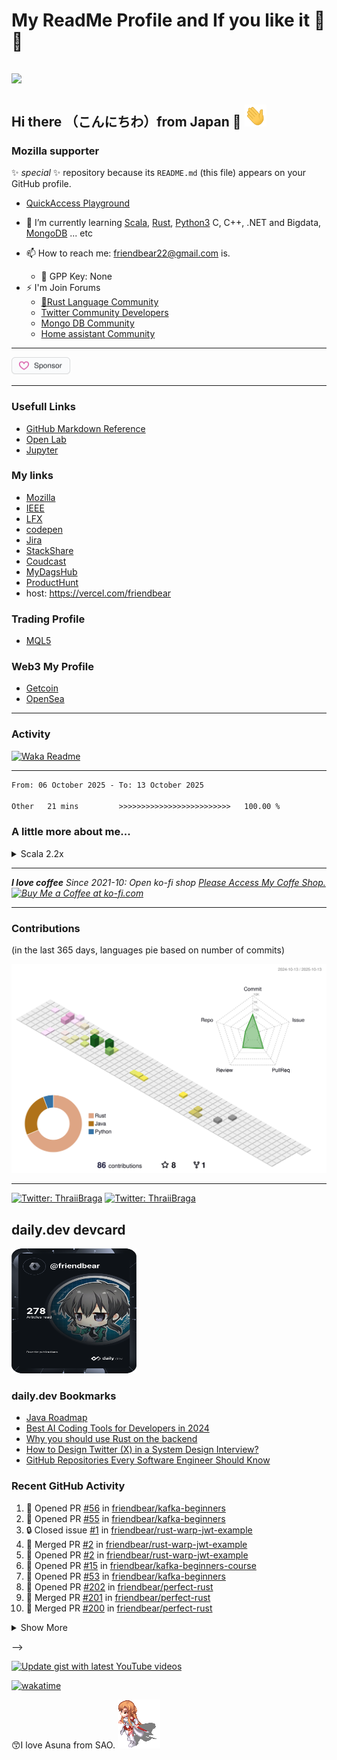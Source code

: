 # My ReadMe Profile and If you like it 🌟💕
## <img src="https://img.icons8.com/color/48/000000/github--v3.png"/> 

## Hi there （こんにちわ）from Japan :japan: <img src="https://raw.githubusercontent.com/friendbear/friendbear/main/wave.gif" width="35px" height="35px" aria-hidden="true">

<!--
![moz://a](asset/images/mozfest-logo.svg)
## <img src="asset/images/Mozilla-supporter.svg"/>
-->

### Mozilla supporter 

<!--
![moz://a](asset/images/mozfest-logo.svg)
-->

<!--
![mozilla](asset/images/icons8-firefox-a-free-and-open-source-web-browser-developed-by-the-mozilla-foundation-50.png)
-->

 ✨ _special_ ✨ repository because its `README.md` (this file) appears on your GitHub profile.

* [QuickAccess Playground](https://wandbox.org/)

<!--
- 🔭 I’m currently working on ...
- 👯 I’m looking to collaborate on ...
- 🤔 I’m looking for help with ...
- 💬 Ask me about ...
- 😄 Pronouns: ...
- ⚡ Fun fact: ...
-->

- 🌱 I’m currently learning [Scala](https://users.scala-lang.org/u/friendbear), [Rust](https://users.rust-lang.org/u/friendbear), [Python3](https://pypi.org/user/friendbear) C, C++, .NET and Bigdata, [MongoDB](https://www.mongodb.com/community/forums/u/friendbear) ... etc
* 📫 How to reach me: <a href="mailto:friendbear22@gmail.com">friendbear22@gmail.com</a> is.</p>
  * 🔑 GPP Key: None
* ⚡ I'm Join Forums
  * [🦀Rust Language Community](https://users.rust-lang.org/u/friendbear)
  * [Twitter Community Developers](https://twittercommunity.com/u/bearsworld22)
  * [Mongo DB Community](https://www.mongodb.com/community/forums/u/friendbear)
  * [Home assistant Community](https://community.home-assistant.io/u/friendbear)

---

<a href="https://github.com/sponsors/friendbear" title="Sponsor T Kumagai"><img src="asset/images/sponsor.svg?sanitize=true" width="94" height="28" aria-hidden="true"></a>

---

### Usefull Links

* [GitHub Markdown Reference](https://github.github.com/gfm/)
* [Open Lab](https://openlab.ncl.ac.uk/)
* [Jupyter](https://jupyter.org/)

### My links

* [Mozilla](https://support.mozilla.org/en-US/user/friendbear)
* [IEEE](https://spectrum.ieee.org/u/tomohiro_kumagai)
* [LFX](https://openprofile.dev/profile/friendbear)
* [codepen](https://codepen.io/friendbear)
* [Jira](https://friendbear.atlassian.net)
* [StackShare](https://stackshare.io/friendbear)
* [Coudcast](https://www.crowdcast.io/friendbear)
* [MyDagsHub](https://dagshub.com/friendbear) 
* [ProductHunt](https://www.producthunt.com/@friendbear)
* host: <https://vercel.com/friendbear>

### Trading Profile

* [MQL5](https://www.mql5.com/ja/users/friendbear)

### Web3 My Profile

* [Getcoin](https://gitcoin.co/friendbear)
* [OpenSea](https://opensea.com/friendbear)

---

### Activity

[![Waka Readme](https://github.com/friendbear/friendbear/actions/workflows/cronjob-wakatime-generater.yml/badge.svg)](https://github.com/friendbear/friendbear/actions/workflows/cronjob-wakatime-generater.yml)

---

<!--START_SECTION:waka-->

```txt
From: 06 October 2025 - To: 13 October 2025

Other   21 mins         >>>>>>>>>>>>>>>>>>>>>>>>>   100.00 %
```

<!--END_SECTION:waka-->

### A little more about me...

<details><summary>Scala 2.2x</summary>
<p>

#### We can hide anything, even code!

```scala
    #!/usr/bin/env amm
    import scala.io.Source

    trait Programmer{def programinng()}
    trait Engineer{def writting()}
    trait Manager{def communication()}
    trait FullstackEnginner { this: Programmer with Engineer with Manager =>
        def superman()
    }
    class AboutMe(name: String, weightScale: Range, likeLocations: List[String], likeLanguages: List[String])
    object AboutMe {
      def printAbout() {
        println("MyName is ${name}")
      }
      def apply(weightScale: Range, likeLocations: List[String], likeLanguages: List[String]): AboutMe =
        AboutMe(weightScale, likeLocations, likeLanguage)
    }

    type ProgramData = (Int, String, String)
    def loadProgramData(): List[ProgramData] = {
      Source.fromFile("program.csv").getLines.drop(1).map(s => {val split = s.split(',');(split(0).toInt, split(1), split(2))}).toList
    }

    @main
    def printMe() {
      val programData = loadProgramData
      val likeLogic = (like: String) => like match {
        case "hybrid" | "oop" | "functional" | "el" => true
        case _ => false
      }
      val likeLocations = List("Kyoto, Japan", "Shimane, 出雲大社", "Etc.")
      val langs = for (programs <- programData.filter(p => likeLogic(p._3)) yield programs._2
      AboutMe.apply(55 to 79, likeLocations, langs).name = "T Kumagai" printAbout
    }
```
</p>
</details>

---

<em><b>I love coffee</b> Since 2021-10: Open ko-fi shop <a href="https://ko-fi.com/friendbear">Please Access My Coffe Shop.</a>
<a href='https://ko-fi.com/friendbear' target='_blank'><img height='36' style='border:0px;height:36px;' src='https://cdn.ko-fi.com/cdn/kofi2.png?v=3' border='0' alt='Buy Me a Coffee at ko-fi.com' /></a>
</em>

---

### Contributions

(in the last 365 days, languages pie based on number of commits)

![](./profile-3d-contrib/profile-south-season-animate.svg)

---
<!--

## Status

<div align="left">
  <img src="https://github-readme-stats.vercel.app/api?username=friendbear&hide_title=false&hide_rank=false&show_icons=true&include_all_commits=true&count_private=true&disable_animations=false&theme=github_dark&locale=en&hide_border=true&order=1" height="150" alt="stats graph"  />
  <img src="https://github-readme-stats.vercel.app/api/top-langs?username=friendbear&locale=en&hide_title=false&layout=compact&card_width=1024&langs_count=50&theme=github_dark&hide_border=false&order=2" height="300" alt="languages graph"  />
  <img src="https://streak-stats.demolab.com?user=friendbear&locale=en&mode=weekly&theme=github_dark&hide_border=true&border_radius=5&order=3" height="150" alt="streak graph"  />
</div>

pending

![GitHub stats](https://github-readme-stats.vercel.app/api?username=friendbear&show_icons=true)  

![GitHub streak stats](https://github-readme-streak-stats.herokuapp.com/?user=friendbear)  
![GitHub Activity Graph](https://activity-graph.herokuapp.com/graph?username=friendbear)  

[![instagram badge](https://img.shields.io/badge/instagram-inductor.kela-C42D81?style=flat-square&logo=instagram)](https://www.instagram.com/inductor.kela) [![blog badge](https://img.shields.io/badge/blog-blog.inductor.me-1f425f?style=flat-square)](https://blog.inductor.me) 
[![blog badge](https://img.shields.io/badge/speakerdeck-inductor-1f425f?style=flat-square)](https://speakerdeck.com/inductor)
-->

<!--
### Skills

![](https://img.shields.io/badge/-Docker-EEE.svg?logo=docker&style=flat) ![](https://img.shields.io/badge/-Amazon%20AWS-232F3E.svg?logo=amazon-aws&style=flat) ![](https://img.shields.io/badge/-Linux-6C6694.svg?logo=linux&style=flat) 
-->

<!--
<p align="left"> <img src=https://komarev.com/ghpvc/?username=friendbear alt=friendbear/> </p>

<p algin="center">
<a href="https://dev.to/friendbear"> 
<img src="https://d2fltix0v2e0sb.cloudfront.net/dev-badge.svg" alt="dev to profile" width="24px"/></a>
<a href="https://community.codenewbie.org/friendbear">
<img src="https://raw.githubusercontent.com/friendbear/friendbear/main/asset/images/icon8-accuracy-50.png" alt="community" width="26px"/></a>
&emsp;
<a href="https://friendbear.atlassian.net">
<img src="https://raw.githubusercontent.com/friendbear/friendbear/main/asset/images/icon8-atlassian-50.png" alt="atlassian" width="26px"/></a>
&emsp;
-->

[twitter]: https://twitter.com/friendbear22
[devdojo]: https://devdojo.com/friendbear
[dev.to]: https://dev.to/friendbear
[linkedin]: https://www.linkedin.com/in/friendbear
[stakoverflow]: https://stackoverflow.com/users/10924993/t-kumagai

[![Twitter: ThraiiBraga](https://img.shields.io/twitter/follow/friendbear22?stype=social)](https://twitter.com/friendbear22)
[![Twitter: ThraiiBraga](https://img.shields.io/twitter/follow/bearsworld22?stype=social)](https://twitter.com/bearsworld22)

## daily.dev devcard
<a href="https://app.daily.dev/friendbear"><img src="devcard.svg" aligin="left" width="200px" height="200px" alt="T Kumagai's Dev Card"/></a>


### daily.dev Bookmarks

<!-- daily.dev BOOKMARKS:START -->
- [Java Roadmap](https://app.daily.dev/posts/l0W41bTi4?utm_source=rss&utm_medium=bookmarks&utm_campaign=l1Q7lMvCD9ALXzxqEPWaM)
- [Best AI Coding Tools for Developers in 2024](https://app.daily.dev/posts/25uiXTRUU?utm_source=rss&utm_medium=bookmarks&utm_campaign=l1Q7lMvCD9ALXzxqEPWaM)
- [Why you should use Rust on the backend](https://app.daily.dev/posts/OrMNgUVQp?utm_source=rss&utm_medium=bookmarks&utm_campaign=l1Q7lMvCD9ALXzxqEPWaM)
- [How to Design Twitter &lpar;X&rpar; in a System Design Interview?](https://app.daily.dev/posts/RgtBHkVyO?utm_source=rss&utm_medium=bookmarks&utm_campaign=l1Q7lMvCD9ALXzxqEPWaM)
- [GitHub Repositories Every Software Engineer Should Know](https://app.daily.dev/posts/cdbXKUYqf?utm_source=rss&utm_medium=bookmarks&utm_campaign=l1Q7lMvCD9ALXzxqEPWaM)
<!-- daily.dev BOOKMARKS:END -->


### Recent GitHub Activity

<!--START_SECTION:activity-->
1. 💪 Opened PR [#56](https://github.com/friendbear/kafka-beginners/pull/56) in [friendbear/kafka-beginners](https://github.com/friendbear/kafka-beginners)
2. 💪 Opened PR [#55](https://github.com/friendbear/kafka-beginners/pull/55) in [friendbear/kafka-beginners](https://github.com/friendbear/kafka-beginners)
3. 🔒 Closed issue [#1](https://github.com/friendbear/rust-warp-jwt-example/issues/1) in [friendbear/rust-warp-jwt-example](https://github.com/friendbear/rust-warp-jwt-example)
4. 🎉 Merged PR [#2](https://github.com/friendbear/rust-warp-jwt-example/pull/2) in [friendbear/rust-warp-jwt-example](https://github.com/friendbear/rust-warp-jwt-example)
5. 💪 Opened PR [#2](https://github.com/friendbear/rust-warp-jwt-example/pull/2) in [friendbear/rust-warp-jwt-example](https://github.com/friendbear/rust-warp-jwt-example)
6. 💪 Opened PR [#15](https://github.com/friendbear/kafka-beginners-course/pull/15) in [friendbear/kafka-beginners-course](https://github.com/friendbear/kafka-beginners-course)
7. 💪 Opened PR [#53](https://github.com/friendbear/kafka-beginners/pull/53) in [friendbear/kafka-beginners](https://github.com/friendbear/kafka-beginners)
8. 💪 Opened PR [#202](https://github.com/friendbear/perfect-rust/pull/202) in [friendbear/perfect-rust](https://github.com/friendbear/perfect-rust)
9. 🎉 Merged PR [#201](https://github.com/friendbear/perfect-rust/pull/201) in [friendbear/perfect-rust](https://github.com/friendbear/perfect-rust)
10. 🎉 Merged PR [#200](https://github.com/friendbear/perfect-rust/pull/200) in [friendbear/perfect-rust](https://github.com/friendbear/perfect-rust)

<details><summary>Show More</summary>

`[01/30 09:38]` <img alt="📝" src="https://github.com/cheesits456/github-activity-readme/raw/master/icons/commit.png" align="top" height="18"> Made `2` commits in [friendbear/iriam-event](https://github.com/friendbear/iriam-event)  
`[01/30 09:38]` <img alt="🎉" src="https://github.com/cheesits456/github-activity-readme/raw/master/icons/merge.png" align="top" height="18"> Merged PR [`#1`](https://github.com//friendbear/iriam-event/pull/1 'Bump bumpalo from 3.8.0 to 3.12.0') in [friendbear/iriam-event](https://github.com/friendbear/iriam-event)  
`[01/30 09:33]` <img alt="❌" src="https://github.com/cheesits456/github-activity-readme/raw/master/icons/delete.png" align="top" height="18"> Deleted `dependabot/pip/certifi-2023.7.22` from [friendbear/youtube-box](https://github.com/friendbear/youtube-box)  
`[01/30 09:33]` <img alt="📝" src="https://github.com/cheesits456/github-activity-readme/raw/master/icons/commit.png" align="top" height="18"> Made `2` commits in [friendbear/youtube-box](https://github.com/friendbear/youtube-box)  
`[01/30 09:33]` <img alt="🎉" src="https://github.com/cheesits456/github-activity-readme/raw/master/icons/merge.png" align="top" height="18"> Merged PR [`#4`](https://github.com//friendbear/youtube-box/pull/4 'Bump certifi from 2020.4.5.1 to 2023.7.22') in [friendbear/youtube-box](https://github.com/friendbear/youtube-box)  
`[01/30 07:06]` <img alt="📝" src="https://github.com/cheesits456/github-activity-readme/raw/master/icons/commit.png" align="top" height="18"> Made `4` commits in [cruise-group/write-hello-world-from-any-language-in-the-rust](https://github.com/cruise-group/write-hello-world-from-any-language-in-the-rust)  
`[01/29 11:17]` <img alt="🎉" src="https://github.com/cheesits456/github-activity-readme/raw/master/icons/merge.png" align="top" height="18"> Merged PR [`#2`](https://github.com//cruise-group/write-hello-world-from-any-language-in-the-rust/pull/2 'MyStruct uses named fields') in [cruise-group/write-hello-world-from-any-language-in-the-rust](https://github.com/cruise-group/write-hello-world-from-any-language-in-the-rust)  
`[01/29 11:12]` <img alt="🗣" src="https://github.com/cheesits456/github-activity-readme/raw/master/icons/comment.png" align="top" height="18"> Commented on [`#2`](https://github.com//cruise-group/write-hello-world-from-any-language-in-the-rust/issues/2 'MyStruct uses named fields') in [cruise-group/write-hello-world-from-any-language-in-the-rust](https://github.com/cruise-group/write-hello-world-from-any-language-in-the-rust)  
`[01/29 06:35]` <img alt="📝" src="https://github.com/cheesits456/github-activity-readme/raw/master/icons/commit.png" align="top" height="18"> Made `2` commits in [cruise-group/write-hello-world-from-any-language-in-the-rust](https://github.com/cruise-group/write-hello-world-from-any-language-in-the-rust)  
`[01/27 09:41]` <img alt="📝" src="https://github.com/cheesits456/github-activity-readme/raw/master/icons/commit.png" align="top" height="18"> Made `1` commit in [friendbear/programming-rust](https://github.com/friendbear/programming-rust)  
`[01/25 16:40]` <img alt="⭐" src="https://github.com/cheesits456/github-activity-readme/raw/master/icons/star.png" align="top" height="18"> Starred [simple-login/app](https://github.com/simple-login/app)  
`[01/24 15:40]` <img alt="⭐" src="https://github.com/cheesits456/github-activity-readme/raw/master/icons/star.png" align="top" height="18"> Starred [webpro/dotfiles](https://github.com/webpro/dotfiles)  
`[01/24 15:34]` <img alt="🍴" src="https://github.com/cheesits456/github-activity-readme/raw/master/icons/fork.png" align="top" height="18"> Forked [webpro/awesome-dotfiles](https://github.com/webpro/awesome-dotfiles) to [friendbear/awesome-dotfiles](https://github.com/friendbear/awesome-dotfiles)  
`[01/24 15:33]` <img alt="⭐" src="https://github.com/cheesits456/github-activity-readme/raw/master/icons/star.png" align="top" height="18"> Starred [webpro/awesome-dotfiles](https://github.com/webpro/awesome-dotfiles)  
`[01/23 10:01]` <img alt="⭐" src="https://github.com/cheesits456/github-activity-readme/raw/master/icons/star.png" align="top" height="18"> Starred [EricGuo5513/momask-codes](https://github.com/EricGuo5513/momask-codes)  
`[01/23 08:59]` <img alt="⭐" src="https://github.com/cheesits456/github-activity-readme/raw/master/icons/star.png" align="top" height="18"> Starred [samuelmtimbo/unit](https://github.com/samuelmtimbo/unit)  
`[01/22 20:15]` <img alt="📝" src="https://github.com/cheesits456/github-activity-readme/raw/master/icons/commit.png" align="top" height="18"> Made `1` commit in [cruise-group/write-hello-world-from-any-language-in-the-rust](https://github.com/cruise-group/write-hello-world-from-any-language-in-the-rust)  
`[01/22 20:04]` <img alt="📝" src="https://github.com/cheesits456/github-activity-readme/raw/master/icons/commit.png" align="top" height="18"> Made `1` commit in [cruise-group/write_hello_world_from_any_language_in_the_rust](https://github.com/cruise-group/write_hello_world_from_any_language_in_the_rust)  
`[01/22 20:01]` <img alt="📂" src="https://github.com/cheesits456/github-activity-readme/raw/master/icons/create-branch.png" align="top" height="18"> Created branch [`main`](https://github.com/cruise-group/write_hello_world_from_any_language_in_the_rust/tree/main) in [cruise-group/write_hello_world_from_any_language_in_the_rust](https://github.com/cruise-group/write_hello_world_from_any_language_in_the_rust)  
`[01/22 20:01]` <img alt="➕" src="https://github.com/cheesits456/github-activity-readme/raw/master/icons/create-repo.png" align="top" height="18"> Created repository [cruise-group/write_hello_world_from_any_language_in_the_rust](https://github.com/cruise-group/write_hello_world_from_any_language_in_the_rust)  
`[01/22 19:31]` <img alt="❌" src="https://github.com/cheesits456/github-activity-readme/raw/master/icons/delete.png" align="top" height="18"> Deleted `friendbear-patch-2` from [friendbear/perfect-rust](https://github.com/friendbear/perfect-rust)  
`[01/22 19:31]` <img alt="📝" src="https://github.com/cheesits456/github-activity-readme/raw/master/icons/commit.png" align="top" height="18"> Made `2` commits in [friendbear/perfect-rust](https://github.com/friendbear/perfect-rust)  
`[01/22 19:31]` <img alt="🎉" src="https://github.com/cheesits456/github-activity-readme/raw/master/icons/merge.png" align="top" height="18"> Merged PR [`#112`](https://github.com//friendbear/perfect-rust/pull/112 'Update README.md') in [friendbear/perfect-rust](https://github.com/friendbear/perfect-rust)  
`[01/22 19:31]` <img alt="✅" src="https://github.com/cheesits456/github-activity-readme/raw/master/icons/pr-open.png" align="top" height="18"> Opened PR [`#112`](https://github.com//friendbear/perfect-rust/pull/112 'Update README.md') in [friendbear/perfect-rust](https://github.com/friendbear/perfect-rust)  
`[01/22 19:31]` <img alt="📂" src="https://github.com/cheesits456/github-activity-readme/raw/master/icons/create-branch.png" align="top" height="18"> Created branch [`friendbear-patch-2`](https://github.com/friendbear/perfect-rust/tree/friendbear-patch-2) in [friendbear/perfect-rust](https://github.com/friendbear/perfect-rust)  
`[01/22 15:17]` <img alt="⭐" src="https://github.com/cheesits456/github-activity-readme/raw/master/icons/star.png" align="top" height="18"> Starred [cruise-group/discussion](https://github.com/cruise-group/discussion)  
`[01/22 15:11]` <img alt="📝" src="https://github.com/cheesits456/github-activity-readme/raw/master/icons/commit.png" align="top" height="18"> Made `35` commits in [friendbear/perfect-rust](https://github.com/friendbear/perfect-rust)  
`[01/22 15:09]` <img alt="📂" src="https://github.com/cheesits456/github-activity-readme/raw/master/icons/create-branch.png" align="top" height="18"> Created branch [`friendbear-patch-3`](https://github.com/friendbear/perfect-rust/tree/friendbear-patch-3) in [friendbear/perfect-rust](https://github.com/friendbear/perfect-rust)  
`[01/22 15:09]` <img alt="❌" src="https://github.com/cheesits456/github-activity-readme/raw/master/icons/delete.png" align="top" height="18"> Deleted `friendbear-patch-3` from [friendbear/perfect-rust](https://github.com/friendbear/perfect-rust)  
`[01/22 15:09]` <img alt="📝" src="https://github.com/cheesits456/github-activity-readme/raw/master/icons/commit.png" align="top" height="18"> Made `2` commits in [friendbear/perfect-rust](https://github.com/friendbear/perfect-rust)  
`[01/22 15:09]` <img alt="🎉" src="https://github.com/cheesits456/github-activity-readme/raw/master/icons/merge.png" align="top" height="18"> Merged PR [`#110`](https://github.com//friendbear/perfect-rust/pull/110 'Create jekyll-docker.yml') in [friendbear/perfect-rust](https://github.com/friendbear/perfect-rust)  
`[01/22 15:09]` <img alt="✅" src="https://github.com/cheesits456/github-activity-readme/raw/master/icons/pr-open.png" align="top" height="18"> Opened PR [`#110`](https://github.com//friendbear/perfect-rust/pull/110 'Create jekyll-docker.yml') in [friendbear/perfect-rust](https://github.com/friendbear/perfect-rust)  
`[01/22 15:09]` <img alt="❌" src="https://github.com/cheesits456/github-activity-readme/raw/master/icons/delete.png" align="top" height="18"> Deleted `friendbear-patch-2` from [friendbear/perfect-rust](https://github.com/friendbear/perfect-rust)  
`[01/22 15:09]` <img alt="📝" src="https://github.com/cheesits456/github-activity-readme/raw/master/icons/commit.png" align="top" height="18"> Made `2` commits in [friendbear/perfect-rust](https://github.com/friendbear/perfect-rust)  
`[01/22 15:09]` <img alt="🎉" src="https://github.com/cheesits456/github-activity-readme/raw/master/icons/merge.png" align="top" height="18"> Merged PR [`#109`](https://github.com//friendbear/perfect-rust/pull/109 'Create FUNDING.yml') in [friendbear/perfect-rust](https://github.com/friendbear/perfect-rust)  
`[01/22 15:08]` <img alt="✅" src="https://github.com/cheesits456/github-activity-readme/raw/master/icons/pr-open.png" align="top" height="18"> Opened PR [`#109`](https://github.com//friendbear/perfect-rust/pull/109 'Create FUNDING.yml') in [friendbear/perfect-rust](https://github.com/friendbear/perfect-rust)  
`[01/22 15:01]` <img alt="📂" src="https://github.com/cheesits456/github-activity-readme/raw/master/icons/create-branch.png" align="top" height="18"> Created branch [`friendbear-patch-3`](https://github.com/friendbear/perfect-rust/tree/friendbear-patch-3) in [friendbear/perfect-rust](https://github.com/friendbear/perfect-rust)  
`[01/22 14:53]` <img alt="📂" src="https://github.com/cheesits456/github-activity-readme/raw/master/icons/create-branch.png" align="top" height="18"> Created branch [`friendbear-patch-2`](https://github.com/friendbear/perfect-rust/tree/friendbear-patch-2) in [friendbear/perfect-rust](https://github.com/friendbear/perfect-rust)  
`[01/22 14:49]` <img alt="📝" src="https://github.com/cheesits456/github-activity-readme/raw/master/icons/commit.png" align="top" height="18"> Made `30` commits in [friendbear/perfect-rust](https://github.com/friendbear/perfect-rust)  
`[01/22 14:49]` <img alt="🎉" src="https://github.com/cheesits456/github-activity-readme/raw/master/icons/merge.png" align="top" height="18"> Merged PR [`#89`](https://github.com//friendbear/perfect-rust/pull/89 'Develop') in [friendbear/perfect-rust](https://github.com/friendbear/perfect-rust)  
`[01/22 14:39]` <img alt="📝" src="https://github.com/cheesits456/github-activity-readme/raw/master/icons/commit.png" align="top" height="18"> Made `7` commits in [friendbear/perfect-rust](https://github.com/friendbear/perfect-rust)  
`[01/22 09:36]` <img alt="⭐" src="https://github.com/cheesits456/github-activity-readme/raw/master/icons/star.png" align="top" height="18"> Starred [githubnext/githubnext](https://github.com/githubnext/githubnext)  
`[01/21 20:59]` <img alt="📂" src="https://github.com/cheesits456/github-activity-readme/raw/master/icons/create-branch.png" align="top" height="18"> Created branch [`main`](https://github.com/friendbear/skills-introduction-to-github/tree/main) in [friendbear/skills-introduction-to-github](https://github.com/friendbear/skills-introduction-to-github)  
`[01/21 20:59]` <img alt="➕" src="https://github.com/cheesits456/github-activity-readme/raw/master/icons/create-repo.png" align="top" height="18"> Created repository [friendbear/skills-introduction-to-github](https://github.com/friendbear/skills-introduction-to-github)  
`[01/21 20:58]` <img alt="📂" src="https://github.com/cheesits456/github-activity-readme/raw/master/icons/create-branch.png" align="top" height="18"> Created branch [`main`](https://github.com/cruise-group/skills-introduction-to-github/tree/main) in [cruise-group/skills-introduction-to-github](https://github.com/cruise-group/skills-introduction-to-github)  
`[01/21 20:58]` <img alt="➕" src="https://github.com/cheesits456/github-activity-readme/raw/master/icons/create-repo.png" align="top" height="18"> Created repository [cruise-group/skills-introduction-to-github](https://github.com/cruise-group/skills-introduction-to-github)  
`[01/21 19:30]` <img alt="⭐" src="https://github.com/cheesits456/github-activity-readme/raw/master/icons/star.png" align="top" height="18"> Starred [BetterDiscord/BetterDiscord](https://github.com/BetterDiscord/BetterDiscord)  
`[01/20 18:51]` <img alt="⭐" src="https://github.com/cheesits456/github-activity-readme/raw/master/icons/star.png" align="top" height="18"> Starred [Merkie/freespeech](https://github.com/Merkie/freespeech)  
`[01/20 06:05]` <img alt="⭐" src="https://github.com/cheesits456/github-activity-readme/raw/master/icons/star.png" align="top" height="18"> Starred [mozilla/platform-tilt](https://github.com/mozilla/platform-tilt)  
`[01/19 16:32]` <img alt="📝" src="https://github.com/cheesits456/github-activity-readme/raw/master/icons/commit.png" align="top" height="18"> Made `2` commits in [friendbear/friendbear](https://github.com/friendbear/friendbear)  
`[01/19 14:55]` <img alt="🍴" src="https://github.com/cheesits456/github-activity-readme/raw/master/icons/fork.png" align="top" height="18"> Forked [themeselection/materio-vuetify-nuxtjs-admin-template-free](https://github.com/themeselection/materio-vuetify-nuxtjs-admin-template-free) to [friendbear/materio-vuetify-nuxtjs-admin-template-free](https://github.com/friendbear/materio-vuetify-nuxtjs-admin-template-free)  
`[01/19 14:54]` <img alt="⭐" src="https://github.com/cheesits456/github-activity-readme/raw/master/icons/star.png" align="top" height="18"> Starred [themeselection/materio-vuetify-nuxtjs-admin-template-free](https://github.com/themeselection/materio-vuetify-nuxtjs-admin-template-free)  
`[01/18 19:34]` <img alt="🍴" src="https://github.com/cheesits456/github-activity-readme/raw/master/icons/fork.png" align="top" height="18"> Forked [maybe-finance/maybe](https://github.com/maybe-finance/maybe) to [friendbear/maybe](https://github.com/friendbear/maybe)  
`[01/18 19:31]` <img alt="⭐" src="https://github.com/cheesits456/github-activity-readme/raw/master/icons/star.png" align="top" height="18"> Starred [maybe-finance/maybe](https://github.com/maybe-finance/maybe)  
`[01/18 18:39]` <img alt="📝" src="https://github.com/cheesits456/github-activity-readme/raw/master/icons/commit.png" align="top" height="18"> Made `3` commits in [friendbear/perfect-rust](https://github.com/friendbear/perfect-rust)  
`[01/18 18:25]` <img alt="🔍" src="https://github.com/cheesits456/github-activity-readme/raw/master/icons/review.png" align="top" height="18"> Reviewed [`#89`](https://github.com//friendbear/perfect-rust/pull/89 'Develop') in [friendbear/perfect-rust](https://github.com/friendbear/perfect-rust)  
`[01/18 18:25]` <img alt="🔍" src="https://github.com/cheesits456/github-activity-readme/raw/master/icons/review.png" align="top" height="18"> Reviewed [`#89`](https://github.com//friendbear/perfect-rust/pull/89 'Develop') in [friendbear/perfect-rust](https://github.com/friendbear/perfect-rust)  
`[01/18 18:12]` <img alt="📝" src="https://github.com/cheesits456/github-activity-readme/raw/master/icons/commit.png" align="top" height="18"> Made `1` commit in [friendbear/perfect-rust](https://github.com/friendbear/perfect-rust)  
`[01/18 13:21]` <img alt="📝" src="https://github.com/cheesits456/github-activity-readme/raw/master/icons/commit.png" align="top" height="18"> Made `2` commits in [friendbear/the-book-of-secret-knowledge](https://github.com/friendbear/the-book-of-secret-knowledge)  
`[01/16 08:12]` <img alt="⭐" src="https://github.com/cheesits456/github-activity-readme/raw/master/icons/star.png" align="top" height="18"> Starred [wakatime/discord-wakatime](https://github.com/wakatime/discord-wakatime)  
`[01/16 05:14]` <img alt="⭐" src="https://github.com/cheesits456/github-activity-readme/raw/master/icons/star.png" align="top" height="18"> Starred [mastodon/mastodon-ios](https://github.com/mastodon/mastodon-ios)  
`[01/16 05:07]` <img alt="⭐" src="https://github.com/cheesits456/github-activity-readme/raw/master/icons/star.png" align="top" height="18"> Starred [home-assistant/core](https://github.com/home-assistant/core)  
`[01/12 13:17]` <img alt="⭐" src="https://github.com/cheesits456/github-activity-readme/raw/master/icons/star.png" align="top" height="18"> Starred [ckaznable/poketex](https://github.com/ckaznable/poketex)  
`[01/10 12:41]` <img alt="⭐" src="https://github.com/cheesits456/github-activity-readme/raw/master/icons/star.png" align="top" height="18"> Starred [rust-embedded/embedded-hal](https://github.com/rust-embedded/embedded-hal)  
`[01/05 15:59]` <img alt="⭐" src="https://github.com/cheesits456/github-activity-readme/raw/master/icons/star.png" align="top" height="18"> Starred [golemparts/rppal](https://github.com/golemparts/rppal)  
`[12/26 16:39]` <img alt="⭐" src="https://github.com/cheesits456/github-activity-readme/raw/master/icons/star.png" align="top" height="18"> Starred [RaspAP/raspap-webgui](https://github.com/RaspAP/raspap-webgui)  
`[12/26 16:37]` <img alt="⭐" src="https://github.com/cheesits456/github-activity-readme/raw/master/icons/star.png" align="top" height="18"> Starred [RaspAP/raspap-docker](https://github.com/RaspAP/raspap-docker)  
`[12/26 15:57]` <img alt="⭐" src="https://github.com/cheesits456/github-activity-readme/raw/master/icons/star.png" align="top" height="18"> Starred [hoalongnatsu/Dockerfile](https://github.com/hoalongnatsu/Dockerfile)  
`[12/26 00:39]` <img alt="🍴" src="https://github.com/cheesits456/github-activity-readme/raw/master/icons/fork.png" align="top" height="18"> Forked [trimstray/the-book-of-secret-knowledge](https://github.com/trimstray/the-book-of-secret-knowledge) to [friendbear/the-book-of-secret-knowledge](https://github.com/friendbear/the-book-of-secret-knowledge)  
`[12/25 12:43]` <img alt="⭐" src="https://github.com/cheesits456/github-activity-readme/raw/master/icons/star.png" align="top" height="18"> Starred [trimstray/the-book-of-secret-knowledge](https://github.com/trimstray/the-book-of-secret-knowledge)  
`[12/16 10:08]` <img alt="⭐" src="https://github.com/cheesits456/github-activity-readme/raw/master/icons/star.png" align="top" height="18"> Starred [folke/lazy.nvim](https://github.com/folke/lazy.nvim)  
`[12/16 09:53]` <img alt="⭐" src="https://github.com/cheesits456/github-activity-readme/raw/master/icons/star.png" align="top" height="18"> Starred [epwalsh/obsidian.nvim](https://github.com/epwalsh/obsidian.nvim)  
`[12/16 06:08]` <img alt="⭐" src="https://github.com/cheesits456/github-activity-readme/raw/master/icons/star.png" align="top" height="18"> Starred [httpie/desktop](https://github.com/httpie/desktop)  
`[12/14 19:34]` <img alt="⭐" src="https://github.com/cheesits456/github-activity-readme/raw/master/icons/star.png" align="top" height="18"> Starred [cloudflare/workers-sdk](https://github.com/cloudflare/workers-sdk)  
`[12/14 19:31]` <img alt="⭐" src="https://github.com/cheesits456/github-activity-readme/raw/master/icons/star.png" align="top" height="18"> Starred [cloudflare/workers-rs](https://github.com/cloudflare/workers-rs)  
`[12/14 19:30]` <img alt="⭐" src="https://github.com/cheesits456/github-activity-readme/raw/master/icons/star.png" align="top" height="18"> Starred [cloudflare/cloudflare-docs](https://github.com/cloudflare/cloudflare-docs)  
`[12/14 13:51]` <img alt="🗣" src="https://github.com/cheesits456/github-activity-readme/raw/master/icons/comment.png" align="top" height="18"> Commented on [`#98`](https://github.com//friendbear/perfect-rust/issues/98 '[clippy::redundant-closure] redundant_closure') in [friendbear/perfect-rust](https://github.com/friendbear/perfect-rust)  
`[12/13 18:11]` <img alt="❗️" src="https://github.com/cheesits456/github-activity-readme/raw/master/icons/issue.png" align="top" height="18"> Opened issue [`#98`](https://github.com//friendbear/perfect-rust/issues/98 '[clippy::redundant-closure] redundant_closure') in [friendbear/perfect-rust](https://github.com/friendbear/perfect-rust)  
`[12/13 17:34]` <img alt="📝" src="https://github.com/cheesits456/github-activity-readme/raw/master/icons/commit.png" align="top" height="18"> Made `6` commits in [friendbear/perfect-rust](https://github.com/friendbear/perfect-rust)  
`[12/13 15:19]` <img alt="❗️" src="https://github.com/cheesits456/github-activity-readme/raw/master/icons/issue.png" align="top" height="18"> Reopened issue [`#3`](https://github.com//friendbear/perfect-rust/issues/3 '変数と定数') in [friendbear/perfect-rust](https://github.com/friendbear/perfect-rust)  
`[12/13 15:19]` <img alt="❗️" src="https://github.com/cheesits456/github-activity-readme/raw/master/icons/issue.png" align="top" height="18"> Reopened issue [`#6`](https://github.com//friendbear/perfect-rust/issues/6 '基本データ型') in [friendbear/perfect-rust](https://github.com/friendbear/perfect-rust)  
`[12/13 15:18]` <img alt="❗️" src="https://github.com/cheesits456/github-activity-readme/raw/master/icons/issue.png" align="top" height="18"> Reopened issue [`#8`](https://github.com//friendbear/perfect-rust/issues/8 '制御式') in [friendbear/perfect-rust](https://github.com/friendbear/perfect-rust)  
`[12/13 15:18]` <img alt="❗️" src="https://github.com/cheesits456/github-activity-readme/raw/master/icons/issue.png" align="top" height="18"> Reopened issue [`#12`](https://github.com//friendbear/perfect-rust/issues/12 'ライブラリのデータ型') in [friendbear/perfect-rust](https://github.com/friendbear/perfect-rust)  
`[12/13 15:18]` <img alt="❗️" src="https://github.com/cheesits456/github-activity-readme/raw/master/icons/issue.png" align="top" height="18"> Reopened issue [`#14`](https://github.com//friendbear/perfect-rust/issues/14 '関数') in [friendbear/perfect-rust](https://github.com/friendbear/perfect-rust)  
`[12/13 15:18]` <img alt="❗️" src="https://github.com/cheesits456/github-activity-readme/raw/master/icons/issue.png" align="top" height="18"> Reopened issue [`#20`](https://github.com//friendbear/perfect-rust/issues/20 '構造体') in [friendbear/perfect-rust](https://github.com/friendbear/perfect-rust)  
`[12/13 15:18]` <img alt="❗️" src="https://github.com/cheesits456/github-activity-readme/raw/master/icons/issue.png" align="top" height="18"> Reopened issue [`#23`](https://github.com//friendbear/perfect-rust/issues/23 '列挙型') in [friendbear/perfect-rust](https://github.com/friendbear/perfect-rust)  
`[12/13 15:17]` <img alt="❗️" src="https://github.com/cheesits456/github-activity-readme/raw/master/icons/issue.png" align="top" height="18"> Reopened issue [`#32`](https://github.com//friendbear/perfect-rust/issues/32 'エラー') in [friendbear/perfect-rust](https://github.com/friendbear/perfect-rust)  
`[12/13 15:16]` <img alt="📂" src="https://github.com/cheesits456/github-activity-readme/raw/master/icons/create-branch.png" align="top" height="18"> Created branch [`main`](https://github.com/cruise-group/my-rust-version-hello-world/tree/main) in [cruise-group/my-rust-version-hello-world](https://github.com/cruise-group/my-rust-version-hello-world)  
`[12/13 15:16]` <img alt="➕" src="https://github.com/cheesits456/github-activity-readme/raw/master/icons/create-repo.png" align="top" height="18"> Created repository [cruise-group/my-rust-version-hello-world](https://github.com/cruise-group/my-rust-version-hello-world)  
`[12/12 11:13]` <img alt="📝" src="https://github.com/cheesits456/github-activity-readme/raw/master/icons/commit.png" align="top" height="18"> Made `2` commits in [friendbear/friendbear](https://github.com/friendbear/friendbear)  
`[12/11 11:00]` <img alt="🍴" src="https://github.com/cheesits456/github-activity-readme/raw/master/icons/fork.png" align="top" height="18"> Forked [planetscale/beam](https://github.com/planetscale/beam) to [friendbear/beam](https://github.com/friendbear/beam)  
`[12/11 10:59]` <img alt="⭐" src="https://github.com/cheesits456/github-activity-readme/raw/master/icons/star.png" align="top" height="18"> Starred [planetscale/beam](https://github.com/planetscale/beam)  
`[12/10 17:29]` <img alt="📝" src="https://github.com/cheesits456/github-activity-readme/raw/master/icons/commit.png" align="top" height="18"> Made `4` commits in [friendbear/nnstreamer](https://github.com/friendbear/nnstreamer)  
`[12/10 15:59]` <img alt="📂" src="https://github.com/cheesits456/github-activity-readme/raw/master/icons/create-branch.png" align="top" height="18"> Created branch [`patch-1`](https://github.com/friendbear/nnstreamer/tree/patch-1) in [friendbear/nnstreamer](https://github.com/friendbear/nnstreamer)  
`[12/10 15:59]` <img alt="🍴" src="https://github.com/cheesits456/github-activity-readme/raw/master/icons/fork.png" align="top" height="18"> Forked [nnstreamer/nnstreamer](https://github.com/nnstreamer/nnstreamer) to [friendbear/nnstreamer](https://github.com/friendbear/nnstreamer)  
`[12/10 13:26]` <img alt="⭐" src="https://github.com/cheesits456/github-activity-readme/raw/master/icons/star.png" align="top" height="18"> Starred [sqlparser-rs/sqlparser-rs](https://github.com/sqlparser-rs/sqlparser-rs)  
`[12/09 18:45]` <img alt="⭐" src="https://github.com/cheesits456/github-activity-readme/raw/master/icons/star.png" align="top" height="18"> Starred [d-kuro/d-kuro.github.io](https://github.com/d-kuro/d-kuro.github.io)  
`[12/09 18:31]` <img alt="📝" src="https://github.com/cheesits456/github-activity-readme/raw/master/icons/commit.png" align="top" height="18"> Made `3` commits in [friendbear/friendbear](https://github.com/friendbear/friendbear)  
`[12/09 17:34]` <img alt="❌" src="https://github.com/cheesits456/github-activity-readme/raw/master/icons/delete.png" align="top" height="18"> Deleted `friendbear-patch-2` from [friendbear/perfect-rust](https://github.com/friendbear/perfect-rust)  
`[12/09 17:34]` <img alt="📝" src="https://github.com/cheesits456/github-activity-readme/raw/master/icons/commit.png" align="top" height="18"> Made `28` commits in [friendbear/perfect-rust](https://github.com/friendbear/perfect-rust)  
`[12/09 17:34]` <img alt="🎉" src="https://github.com/cheesits456/github-activity-readme/raw/master/icons/merge.png" align="top" height="18"> Merged PR [`#97`](https://github.com//friendbear/perfect-rust/pull/97 'Friendbear patch 2') in [friendbear/perfect-rust](https://github.com/friendbear/perfect-rust)  
`[12/09 17:34]` <img alt="📝" src="https://github.com/cheesits456/github-activity-readme/raw/master/icons/commit.png" align="top" height="18"> Made `10` commits in [friendbear/perfect-rust](https://github.com/friendbear/perfect-rust)  
`[12/09 13:58]` <img alt="✅" src="https://github.com/cheesits456/github-activity-readme/raw/master/icons/pr-open.png" align="top" height="18"> Opened PR [`#97`](https://github.com//friendbear/perfect-rust/pull/97 'Friendbear patch 2') in [friendbear/perfect-rust](https://github.com/friendbear/perfect-rust)  
`[12/09 13:57]` <img alt="📂" src="https://github.com/cheesits456/github-activity-readme/raw/master/icons/create-branch.png" align="top" height="18"> Created branch [`friendbear-patch-2`](https://github.com/friendbear/perfect-rust/tree/friendbear-patch-2) in [friendbear/perfect-rust](https://github.com/friendbear/perfect-rust)  
`[12/09 12:32]` <img alt="⭐" src="https://github.com/cheesits456/github-activity-readme/raw/master/icons/star.png" align="top" height="18"> Starred [mjl-/mox](https://github.com/mjl-/mox)  
`[12/08 15:55]` <img alt="⭐" src="https://github.com/cheesits456/github-activity-readme/raw/master/icons/star.png" align="top" height="18"> Starred [rust-lang/cargo](https://github.com/rust-lang/cargo)  
`[12/07 18:49]` <img alt="📝" src="https://github.com/cheesits456/github-activity-readme/raw/master/icons/commit.png" align="top" height="18"> Made `1` commit in [friendbear/perfect-rust](https://github.com/friendbear/perfect-rust)  
`[12/07 16:52]` <img alt="❗️" src="https://github.com/cheesits456/github-activity-readme/raw/master/icons/issue.png" align="top" height="18"> Opened issue [`#3`](https://github.com//neerajbg/rust-student-mini-project/issues/3 'Personal Thoughts') in [neerajbg/rust-student-mini-project](https://github.com/neerajbg/rust-student-mini-project)  
`[12/07 14:01]` <img alt="📝" src="https://github.com/cheesits456/github-activity-readme/raw/master/icons/commit.png" align="top" height="18"> Made `1` commit in [friendbear/perfect-rust](https://github.com/friendbear/perfect-rust)  
`[12/07 07:57]` <img alt="⭐" src="https://github.com/cheesits456/github-activity-readme/raw/master/icons/star.png" align="top" height="18"> Starred [allan2/dotenvy](https://github.com/allan2/dotenvy)  
`[12/07 04:34]` <img alt="⭐" src="https://github.com/cheesits456/github-activity-readme/raw/master/icons/star.png" align="top" height="18"> Starred [Shriinivas/blenderbezierutils](https://github.com/Shriinivas/blenderbezierutils)  
`[12/06 02:17]` <img alt="⭐" src="https://github.com/cheesits456/github-activity-readme/raw/master/icons/star.png" align="top" height="18"> Starred [LinkStackOrg/LinkStack](https://github.com/LinkStackOrg/LinkStack)  
`[12/06 02:16]` <img alt="🍴" src="https://github.com/cheesits456/github-activity-readme/raw/master/icons/fork.png" align="top" height="18"> Forked [LinkStackOrg/LinkStack](https://github.com/LinkStackOrg/LinkStack) to [friendbear/LinkStack](https://github.com/friendbear/LinkStack)  
`[12/06 02:15]` <img alt="⭐" src="https://github.com/cheesits456/github-activity-readme/raw/master/icons/star.png" align="top" height="18"> Starred [LinkStackOrg/Cloudy-Storm-1k-edition](https://github.com/LinkStackOrg/Cloudy-Storm-1k-edition)  
`[12/05 15:16]` <img alt="⭐" src="https://github.com/cheesits456/github-activity-readme/raw/master/icons/star.png" align="top" height="18"> Starred [magic-research/magic-animate](https://github.com/magic-research/magic-animate)  
`[12/05 13:54]` <img alt="⭐" src="https://github.com/cheesits456/github-activity-readme/raw/master/icons/star.png" align="top" height="18"> Starred [ekzhang/bore](https://github.com/ekzhang/bore)  
`[12/05 13:52]` <img alt="⭐" src="https://github.com/cheesits456/github-activity-readme/raw/master/icons/star.png" align="top" height="18"> Starred [ekzhang/percival](https://github.com/ekzhang/percival)  
`[12/05 13:51]` <img alt="⭐" src="https://github.com/cheesits456/github-activity-readme/raw/master/icons/star.png" align="top" height="18"> Starred [ekzhang/rustpad](https://github.com/ekzhang/rustpad)  
`[12/05 13:47]` <img alt="⭐" src="https://github.com/cheesits456/github-activity-readme/raw/master/icons/star.png" align="top" height="18"> Starred [ekzhang/sshx](https://github.com/ekzhang/sshx)  
`[12/03 07:23]` <img alt="⭐" src="https://github.com/cheesits456/github-activity-readme/raw/master/icons/star.png" align="top" height="18"> Starred [vercel/turbo](https://github.com/vercel/turbo)  
`[12/01 17:05]` <img alt="⭐" src="https://github.com/cheesits456/github-activity-readme/raw/master/icons/star.png" align="top" height="18"> Starred [twitter/communitynotes](https://github.com/twitter/communitynotes)  
`[12/01 01:51]` <img alt="🍴" src="https://github.com/cheesits456/github-activity-readme/raw/master/icons/fork.png" align="top" height="18"> Forked [HumanAIGC/AnimateAnyone](https://github.com/HumanAIGC/AnimateAnyone) to [friendbear/AnimateAnyone](https://github.com/friendbear/AnimateAnyone)  
`[11/30 12:06]` <img alt="📝" src="https://github.com/cheesits456/github-activity-readme/raw/master/icons/commit.png" align="top" height="18"> Made `1` commit in [friendbear/black-list-html](https://github.com/friendbear/black-list-html)  
`[11/30 12:03]` <img alt="📂" src="https://github.com/cheesits456/github-activity-readme/raw/master/icons/create-branch.png" align="top" height="18"> Created branch [`main`](https://github.com/friendbear/black-list-html/tree/main) in [friendbear/black-list-html](https://github.com/friendbear/black-list-html)  
`[11/30 12:03]` <img alt="➕" src="https://github.com/cheesits456/github-activity-readme/raw/master/icons/create-repo.png" align="top" height="18"> Created repository [friendbear/black-list-html](https://github.com/friendbear/black-list-html)  
`[11/30 05:56]` <img alt="🍴" src="https://github.com/cheesits456/github-activity-readme/raw/master/icons/fork.png" align="top" height="18"> Forked [eliahuhorwitz/Academic-project-page-template](https://github.com/eliahuhorwitz/Academic-project-page-template) to [friendbear/Academic-project-page-template](https://github.com/friendbear/Academic-project-page-template)  
`[11/30 05:54]` <img alt="⭐" src="https://github.com/cheesits456/github-activity-readme/raw/master/icons/star.png" align="top" height="18"> Starred [eliahuhorwitz/Academic-project-page-template](https://github.com/eliahuhorwitz/Academic-project-page-template)  
`[11/30 05:48]` <img alt="⭐" src="https://github.com/cheesits456/github-activity-readme/raw/master/icons/star.png" align="top" height="18"> Starred [HumanAIGC/AnimateAnyone](https://github.com/HumanAIGC/AnimateAnyone)  
`[11/30 04:02]` <img alt="❗️" src="https://github.com/cheesits456/github-activity-readme/raw/master/icons/issue.png" align="top" height="18"> Opened issue [`#3`](https://github.com//kaiwaehner/python-jupyter-apache-kafka-ksql-tensorflow-keras/issues/3 'What is this?') in [kaiwaehner/python-jupyter-apache-kafka-ksql-tensorflow-keras](https://github.com/kaiwaehner/python-jupyter-apache-kafka-ksql-tensorflow-keras)  
`[11/30 01:29]` <img alt="🍴" src="https://github.com/cheesits456/github-activity-readme/raw/master/icons/fork.png" align="top" height="18"> Forked [jaywcjlove/awesome-mac](https://github.com/jaywcjlove/awesome-mac) to [friendbear/awesome-mac](https://github.com/friendbear/awesome-mac)  
`[11/30 01:04]` <img alt="⭐" src="https://github.com/cheesits456/github-activity-readme/raw/master/icons/star.png" align="top" height="18"> Starred [Shikkic/gitbar](https://github.com/Shikkic/gitbar)  
`[11/29 09:15]` <img alt="🍴" src="https://github.com/cheesits456/github-activity-readme/raw/master/icons/fork.png" align="top" height="18"> Forked [kaiwaehner/python-jupyter-apache-kafka-ksql-tensorflow-keras](https://github.com/kaiwaehner/python-jupyter-apache-kafka-ksql-tensorflow-keras) to [friendbear/python-jupyter-apache-kafka-ksql-tensorflow-keras](https://github.com/friendbear/python-jupyter-apache-kafka-ksql-tensorflow-keras)  
`[11/29 09:14]` <img alt="⭐" src="https://github.com/cheesits456/github-activity-readme/raw/master/icons/star.png" align="top" height="18"> Starred [kaiwaehner/python-jupyter-apache-kafka-ksql-tensorflow-keras](https://github.com/kaiwaehner/python-jupyter-apache-kafka-ksql-tensorflow-keras)  
`[11/28 16:04]` <img alt="⭐" src="https://github.com/cheesits456/github-activity-readme/raw/master/icons/star.png" align="top" height="18"> Starred [ButzYung/SystemAnimatorOnline](https://github.com/ButzYung/SystemAnimatorOnline)  
`[11/28 15:30]` <img alt="❌" src="https://github.com/cheesits456/github-activity-readme/raw/master/icons/delete.png" align="top" height="18"> Deleted `add-code-of-conduct-1` from [friendbear/friendbear](https://github.com/friendbear/friendbear)  
`[11/28 15:30]` <img alt="📝" src="https://github.com/cheesits456/github-activity-readme/raw/master/icons/commit.png" align="top" height="18"> Made `2` commits in [friendbear/friendbear](https://github.com/friendbear/friendbear)  
`[11/28 15:30]` <img alt="🎉" src="https://github.com/cheesits456/github-activity-readme/raw/master/icons/merge.png" align="top" height="18"> Merged PR [`#7`](https://github.com//friendbear/friendbear/pull/7 'Create CODE_OF_CONDUCT.md') in [friendbear/friendbear](https://github.com/friendbear/friendbear)  
`[11/28 14:24]` <img alt="🍴" src="https://github.com/cheesits456/github-activity-readme/raw/master/icons/fork.png" align="top" height="18"> Forked [nrc/rustaceans.org](https://github.com/nrc/rustaceans.org) to [friendbear/rustaceans.org](https://github.com/friendbear/rustaceans.org)  
`[11/28 14:20]` <img alt="⭐" src="https://github.com/cheesits456/github-activity-readme/raw/master/icons/star.png" align="top" height="18"> Starred [nrc/rustaceans.org](https://github.com/nrc/rustaceans.org)  
`[11/28 04:10]` <img alt="⭐" src="https://github.com/cheesits456/github-activity-readme/raw/master/icons/star.png" align="top" height="18"> Starred [GhostCatcg/3d-earth](https://github.com/GhostCatcg/3d-earth)  
`[11/28 03:07]` <img alt="🍴" src="https://github.com/cheesits456/github-activity-readme/raw/master/icons/fork.png" align="top" height="18"> Forked [hashicorp/tfc-workflows-tooling](https://github.com/hashicorp/tfc-workflows-tooling) to [friendbear/tfc-workflows-tooling](https://github.com/friendbear/tfc-workflows-tooling)  
`[11/28 02:56]` <img alt="🍴" src="https://github.com/cheesits456/github-activity-readme/raw/master/icons/fork.png" align="top" height="18"> Forked [samuellee-zy/tfc-cicd-demo](https://github.com/samuellee-zy/tfc-cicd-demo) to [friendbear/tfc-cicd-demo](https://github.com/friendbear/tfc-cicd-demo)  
`[11/28 02:56]` <img alt="⭐" src="https://github.com/cheesits456/github-activity-readme/raw/master/icons/star.png" align="top" height="18"> Starred [samuellee-zy/tfc-cicd-demo](https://github.com/samuellee-zy/tfc-cicd-demo)  
`[11/28 02:56]` <img alt="⭐" src="https://github.com/cheesits456/github-activity-readme/raw/master/icons/star.png" align="top" height="18"> Starred [hashicorp/tfc-workflows-tooling](https://github.com/hashicorp/tfc-workflows-tooling)  
`[11/27 17:10]` <img alt="🍴" src="https://github.com/cheesits456/github-activity-readme/raw/master/icons/fork.png" align="top" height="18"> Forked [joleaf/obsidian-email-block-plugin](https://github.com/joleaf/obsidian-email-block-plugin) to [friendbear/obsidian-email-block-plugin](https://github.com/friendbear/obsidian-email-block-plugin)  
`[11/27 17:07]` <img alt="⭐" src="https://github.com/cheesits456/github-activity-readme/raw/master/icons/star.png" align="top" height="18"> Starred [joleaf/obsidian-email-block-plugin](https://github.com/joleaf/obsidian-email-block-plugin)  
`[11/27 08:37]` <img alt="🍴" src="https://github.com/cheesits456/github-activity-readme/raw/master/icons/fork.png" align="top" height="18"> Forked [mozilla/hubs-cloud](https://github.com/mozilla/hubs-cloud) to [friendbear/hubs-cloud](https://github.com/friendbear/hubs-cloud)  
`[11/26 05:03]` <img alt="⭐" src="https://github.com/cheesits456/github-activity-readme/raw/master/icons/star.png" align="top" height="18"> Starred [kaiwaehner/ksql-udf-deep-learning-mqtt-iot](https://github.com/kaiwaehner/ksql-udf-deep-learning-mqtt-iot)  
`[11/26 04:30]` <img alt="⭐" src="https://github.com/cheesits456/github-activity-readme/raw/master/icons/star.png" align="top" height="18"> Starred [Swordfish90/cool-retro-term](https://github.com/Swordfish90/cool-retro-term)  
`[11/25 06:46]` <img alt="⭐" src="https://github.com/cheesits456/github-activity-readme/raw/master/icons/star.png" align="top" height="18"> Starred [se2p/LitterBox](https://github.com/se2p/LitterBox)  
`[11/25 06:44]` <img alt="⭐" src="https://github.com/cheesits456/github-activity-readme/raw/master/icons/star.png" align="top" height="18"> Starred [microsoft/inshellisense](https://github.com/microsoft/inshellisense)  
`[11/25 06:24]` <img alt="📝" src="https://github.com/cheesits456/github-activity-readme/raw/master/icons/commit.png" align="top" height="18"> Made `3` commits in [friendbear/safe-zero-copy-parsers-rust-lang-ver](https://github.com/friendbear/safe-zero-copy-parsers-rust-lang-ver)  
`[11/25 06:16]` <img alt="📂" src="https://github.com/cheesits456/github-activity-readme/raw/master/icons/create-branch.png" align="top" height="18"> Created branch [`main`](https://github.com/friendbear/safe-zero-copy-parsers-rust-lang-ver/tree/main) in [friendbear/safe-zero-copy-parsers-rust-lang-ver](https://github.com/friendbear/safe-zero-copy-parsers-rust-lang-ver)  
`[11/25 06:16]` <img alt="➕" src="https://github.com/cheesits456/github-activity-readme/raw/master/icons/create-repo.png" align="top" height="18"> Created repository [friendbear/safe-zero-copy-parsers-rust-lang-ver](https://github.com/friendbear/safe-zero-copy-parsers-rust-lang-ver)  
`[11/25 06:15]` <img alt="📝" src="https://github.com/cheesits456/github-activity-readme/raw/master/icons/commit.png" align="top" height="18"> Made `5` commits in [friendbear/safe-zero-copy-parsers-c-lang-ver](https://github.com/friendbear/safe-zero-copy-parsers-c-lang-ver)  
`[11/25 05:05]` <img alt="📂" src="https://github.com/cheesits456/github-activity-readme/raw/master/icons/create-branch.png" align="top" height="18"> Created branch [`main`](https://github.com/friendbear/safe-zero-copy-parsers-c-lang-ver/tree/main) in [friendbear/safe-zero-copy-parsers-c-lang-ver](https://github.com/friendbear/safe-zero-copy-parsers-c-lang-ver)  
`[11/25 05:05]` <img alt="➕" src="https://github.com/cheesits456/github-activity-readme/raw/master/icons/create-repo.png" align="top" height="18"> Created repository [friendbear/safe-zero-copy-parsers-c-lang-ver](https://github.com/friendbear/safe-zero-copy-parsers-c-lang-ver)  
`[11/24 19:24]` <img alt="📝" src="https://github.com/cheesits456/github-activity-readme/raw/master/icons/commit.png" align="top" height="18"> Made `1` commit in [cruise-group/discussion](https://github.com/cruise-group/discussion)  
`[11/24 18:35]` <img alt="⭐" src="https://github.com/cheesits456/github-activity-readme/raw/master/icons/star.png" align="top" height="18"> Starred [obsidianmd/obsidian-sample-plugin](https://github.com/obsidianmd/obsidian-sample-plugin)  
`[11/24 18:34]` <img alt="⭐" src="https://github.com/cheesits456/github-activity-readme/raw/master/icons/star.png" align="top" height="18"> Starred [obsidianmd/obsidian-releases](https://github.com/obsidianmd/obsidian-releases)  
`[11/24 16:59]` <img alt="⭐" src="https://github.com/cheesits456/github-activity-readme/raw/master/icons/star.png" align="top" height="18"> Starred [ClarkAllen1556/obsidian_clip](https://github.com/ClarkAllen1556/obsidian_clip)  
`[11/24 01:24]` <img alt="📝" src="https://github.com/cheesits456/github-activity-readme/raw/master/icons/commit.png" align="top" height="18"> Made `1` commit in [friendbear/friendbear](https://github.com/friendbear/friendbear)  
`[11/23 07:02]` <img alt="⭐" src="https://github.com/cheesits456/github-activity-readme/raw/master/icons/star.png" align="top" height="18"> Starred [kukai-wallet/kukai](https://github.com/kukai-wallet/kukai)  
`[11/23 03:40]` <img alt="📝" src="https://github.com/cheesits456/github-activity-readme/raw/master/icons/commit.png" align="top" height="18"> Made `2` commits in [friendbear/friendbear](https://github.com/friendbear/friendbear)  
`[11/22 14:11]` <img alt="⭐" src="https://github.com/cheesits456/github-activity-readme/raw/master/icons/star.png" align="top" height="18"> Starred [amazeeio/opensearch-image](https://github.com/amazeeio/opensearch-image)  
`[11/22 14:10]` <img alt="⭐" src="https://github.com/cheesits456/github-activity-readme/raw/master/icons/star.png" align="top" height="18"> Starred [amazeeio/mkdocs-material](https://github.com/amazeeio/mkdocs-material)  
`[11/22 06:37]` <img alt="⭐" src="https://github.com/cheesits456/github-activity-readme/raw/master/icons/star.png" align="top" height="18"> Starred [zenn-dev/google-cloud-workshop-202311-xenn](https://github.com/zenn-dev/google-cloud-workshop-202311-xenn)  
`[11/22 02:30]` <img alt="⭐" src="https://github.com/cheesits456/github-activity-readme/raw/master/icons/star.png" align="top" height="18"> Starred [mdn/mdn](https://github.com/mdn/mdn)  
`[11/22 02:23]` <img alt="🗣" src="https://github.com/cheesits456/github-activity-readme/raw/master/icons/comment.png" align="top" height="18"> Commented on [`#8`](https://github.com//friendbear/friendbear/issues/8 'Update CRITATION(.crf)') in [friendbear/friendbear](https://github.com/friendbear/friendbear)  
`[11/22 02:19]` <img alt="⭐" src="https://github.com/cheesits456/github-activity-readme/raw/master/icons/star.png" align="top" height="18"> Starred [support-project/knowledge](https://github.com/support-project/knowledge)  
`[11/21 08:29]` <img alt="⭐" src="https://github.com/cheesits456/github-activity-readme/raw/master/icons/star.png" align="top" height="18"> Starred [ORCID/orcid-api-tutorial](https://github.com/ORCID/orcid-api-tutorial)  
`[11/21 07:25]` <img alt="⭐" src="https://github.com/cheesits456/github-activity-readme/raw/master/icons/star.png" align="top" height="18"> Starred [Textualize/textual](https://github.com/Textualize/textual)  
`[11/20 13:17]` <img alt="🗣" src="https://github.com/cheesits456/github-activity-readme/raw/master/icons/comment.png" align="top" height="18"> Commented on [`#96`](https://github.com//kazuki0824/recisdb-rs/issues/96 '[QUESTION] Intel macOS 13.6.1 において実行に必要なライブラリの場所をご教授いただけませんでしょうか。') in [kazuki0824/recisdb-rs](https://github.com/kazuki0824/recisdb-rs)  
`[11/20 13:06]` <img alt="⭐" src="https://github.com/cheesits456/github-activity-readme/raw/master/icons/star.png" align="top" height="18"> Starred [motdotla/dotenv](https://github.com/motdotla/dotenv)  
`[11/20 10:08]` <img alt="📝" src="https://github.com/cheesits456/github-activity-readme/raw/master/icons/commit.png" align="top" height="18"> Made `2` commits in [friendbear/friendbear](https://github.com/friendbear/friendbear)  
`[11/19 09:03]` <img alt="⭐" src="https://github.com/cheesits456/github-activity-readme/raw/master/icons/star.png" align="top" height="18"> Starred [githubnext/hello-world](https://github.com/githubnext/hello-world)  
`[11/19 08:13]` <img alt="📝" src="https://github.com/cheesits456/github-activity-readme/raw/master/icons/commit.png" align="top" height="18"> Made `1` commit in [cruise-group/discussion](https://github.com/cruise-group/discussion)  
`[11/19 08:12]` <img alt="📝" src="https://github.com/cheesits456/github-activity-readme/raw/master/icons/commit.png" align="top" height="18"> Made `1` commit in [cruise-group/discussions](https://github.com/cruise-group/discussions)  
`[11/17 23:54]` <img alt="📝" src="https://github.com/cheesits456/github-activity-readme/raw/master/icons/commit.png" align="top" height="18"> Made `2` commits in [cruise-group/.github](https://github.com/cruise-group/.github)  
`[11/17 09:04]` <img alt="📂" src="https://github.com/cheesits456/github-activity-readme/raw/master/icons/create-branch.png" align="top" height="18"> Created branch [`main`](https://github.com/cruise-group/discussions/tree/main) in [cruise-group/discussions](https://github.com/cruise-group/discussions)  
`[11/17 09:04]` <img alt="➕" src="https://github.com/cheesits456/github-activity-readme/raw/master/icons/create-repo.png" align="top" height="18"> Created repository [cruise-group/discussions](https://github.com/cruise-group/discussions)  
`[11/17 09:00]` <img alt="🗣" src="https://github.com/cheesits456/github-activity-readme/raw/master/icons/comment.png" align="top" height="18"> Commented on [`#1108`](https://github.com//Rigellute/spotify-tui/issues/1108 'cargo install soptify-tui failed.') in [Rigellute/spotify-tui](https://github.com/Rigellute/spotify-tui)  
`[11/17 08:45]` <img alt="❗️" src="https://github.com/cheesits456/github-activity-readme/raw/master/icons/issue.png" align="top" height="18"> Closed issue [`#1108`](https://github.com//Rigellute/spotify-tui/issues/1108 'cargo install soptify-tui failed.') in [Rigellute/spotify-tui](https://github.com/Rigellute/spotify-tui)  
`[11/17 08:45]` <img alt="🗣" src="https://github.com/cheesits456/github-activity-readme/raw/master/icons/comment.png" align="top" height="18"> Commented on [`#1108`](https://github.com//Rigellute/spotify-tui/issues/1108 'cargo install soptify-tui failed.') in [Rigellute/spotify-tui](https://github.com/Rigellute/spotify-tui)  
`[11/17 08:31]` <img alt="⭐" src="https://github.com/cheesits456/github-activity-readme/raw/master/icons/star.png" align="top" height="18"> Starred [aome510/spotify-player](https://github.com/aome510/spotify-player)  
`[11/17 05:48]` <img alt="🗣" src="https://github.com/cheesits456/github-activity-readme/raw/master/icons/comment.png" align="top" height="18"> Commented on [`#1108`](https://github.com//Rigellute/spotify-tui/issues/1108 'cargo install soptify-tui failed.') in [Rigellute/spotify-tui](https://github.com/Rigellute/spotify-tui)  
`[11/17 05:42]` <img alt="❗️" src="https://github.com/cheesits456/github-activity-readme/raw/master/icons/issue.png" align="top" height="18"> Opened issue [`#1108`](https://github.com//Rigellute/spotify-tui/issues/1108 'cargo install soptify-tui failed.') in [Rigellute/spotify-tui](https://github.com/Rigellute/spotify-tui)  
`[11/17 03:39]` <img alt="⭐" src="https://github.com/cheesits456/github-activity-readme/raw/master/icons/star.png" align="top" height="18"> Starred [o8vm/octox](https://github.com/o8vm/octox)  
`[11/17 01:49]` <img alt="⭐" src="https://github.com/cheesits456/github-activity-readme/raw/master/icons/star.png" align="top" height="18"> Starred [openchatai/OpenCopilot](https://github.com/openchatai/OpenCopilot)  
`[11/16 08:37]` <img alt="🗣" src="https://github.com/cheesits456/github-activity-readme/raw/master/icons/comment.png" align="top" height="18"> Commented on [`#96`](https://github.com//kazuki0824/recisdb-rs/issues/96 '[QUESTION] Intel macOS 13.6.1 において実行に必要なライブラリの場所をご教授いただけませんでしょうか。') in [kazuki0824/recisdb-rs](https://github.com/kazuki0824/recisdb-rs)  
`[11/16 06:17]` <img alt="❗️" src="https://github.com/cheesits456/github-activity-readme/raw/master/icons/issue.png" align="top" height="18"> Opened issue [`#96`](https://github.com//kazuki0824/recisdb-rs/issues/96 '[QUESTION] Intel macOS 13.6.1 において実行に必要なライブラリの場所をご教授いただけませんでしょうか。') in [kazuki0824/recisdb-rs](https://github.com/kazuki0824/recisdb-rs)  
`[11/16 05:37]` <img alt="⭐" src="https://github.com/cheesits456/github-activity-readme/raw/master/icons/star.png" align="top" height="18"> Starred [kazuki0824/recisdb-rs](https://github.com/kazuki0824/recisdb-rs)  
`[11/15 16:17]` <img alt="🗣" src="https://github.com/cheesits456/github-activity-readme/raw/master/icons/comment.png" align="top" height="18"> Commented on [`#206`](https://github.com//rust-embedded/rust-raspberrypi-OS-tutorials/issues/206 'Please Change README') in [rust-embedded/rust-raspberrypi-OS-tutorials](https://github.com/rust-embedded/rust-raspberrypi-OS-tutorials)  
`[11/15 16:05]` <img alt="⭐" src="https://github.com/cheesits456/github-activity-readme/raw/master/icons/star.png" align="top" height="18"> Starred [codemountains/mountix-shuttle](https://github.com/codemountains/mountix-shuttle)  
`[11/15 09:02]` <img alt="⭐" src="https://github.com/cheesits456/github-activity-readme/raw/master/icons/star.png" align="top" height="18"> Starred [second-state/microservice-rust-mysql](https://github.com/second-state/microservice-rust-mysql)  
`[11/14 16:28]` <img alt="⭐" src="https://github.com/cheesits456/github-activity-readme/raw/master/icons/star.png" align="top" height="18"> Starred [Vinzent03/obsidian-advanced-uri](https://github.com/Vinzent03/obsidian-advanced-uri)  
`[11/14 13:40]` <img alt="⭐" src="https://github.com/cheesits456/github-activity-readme/raw/master/icons/star.png" align="top" height="18"> Starred [pbzweihander/rust-trending](https://github.com/pbzweihander/rust-trending)  
`[11/14 08:03]` <img alt="❗️" src="https://github.com/cheesits456/github-activity-readme/raw/master/icons/issue.png" align="top" height="18"> Opened issue [`#206`](https://github.com//rust-embedded/rust-raspberrypi-OS-tutorials/issues/206 'Please Change README') in [rust-embedded/rust-raspberrypi-OS-tutorials](https://github.com/rust-embedded/rust-raspberrypi-OS-tutorials)  
`[11/14 05:56]` <img alt="⭐" src="https://github.com/cheesits456/github-activity-readme/raw/master/icons/star.png" align="top" height="18"> Starred [mdn/project-template](https://github.com/mdn/project-template)  
`[11/12 17:38]` <img alt="📝" src="https://github.com/cheesits456/github-activity-readme/raw/master/icons/commit.png" align="top" height="18"> Made `4` commits in [cruise-group/.github](https://github.com/cruise-group/.github)  
`[11/11 04:48]` <img alt="📂" src="https://github.com/cheesits456/github-activity-readme/raw/master/icons/create-branch.png" align="top" height="18"> Created branch [`main`](https://github.com/friendbear/mdn-generated-project-template/tree/main) in [friendbear/mdn-generated-project-template](https://github.com/friendbear/mdn-generated-project-template)  
`[11/11 04:48]` <img alt="➕" src="https://github.com/cheesits456/github-activity-readme/raw/master/icons/create-repo.png" align="top" height="18"> Created repository [friendbear/mdn-generated-project-template](https://github.com/friendbear/mdn-generated-project-template)  
`[11/11 04:42]` <img alt="⭐" src="https://github.com/cheesits456/github-activity-readme/raw/master/icons/star.png" align="top" height="18"> Starred [mdn/workflows](https://github.com/mdn/workflows)  
`[11/11 04:41]` <img alt="⭐" src="https://github.com/cheesits456/github-activity-readme/raw/master/icons/star.png" align="top" height="18"> Starred [mdn/ai-feedback](https://github.com/mdn/ai-feedback)  
`[11/11 02:51]` <img alt="❗️" src="https://github.com/cheesits456/github-activity-readme/raw/master/icons/issue.png" align="top" height="18"> Opened issue [`#1`](https://github.com//fieldville/dotfiles2/issues/1 'Please Write README.md') in [fieldville/dotfiles2](https://github.com/fieldville/dotfiles2)  
`[11/10 23:00]` <img alt="⭐" src="https://github.com/cheesits456/github-activity-readme/raw/master/icons/star.png" align="top" height="18"> Starred [friendbear/perfect-rust](https://github.com/friendbear/perfect-rust)  
`[11/10 22:52]` <img alt="✅" src="https://github.com/cheesits456/github-activity-readme/raw/master/icons/pr-open.png" align="top" height="18"> Opened PR [`#89`](https://github.com//friendbear/perfect-rust/pull/89 'Develop') in [friendbear/perfect-rust](https://github.com/friendbear/perfect-rust)  
`[11/10 22:46]` <img alt="🔍" src="https://github.com/cheesits456/github-activity-readme/raw/master/icons/review.png" align="top" height="18"> Reviewed [`#85`](https://github.com//friendbear/perfect-rust/pull/85 'Bump sea-orm from 0.12.3 to 0.12.4') in [friendbear/perfect-rust](https://github.com/friendbear/perfect-rust)  
`[11/10 22:45]` <img alt="❌" src="https://github.com/cheesits456/github-activity-readme/raw/master/icons/delete.png" align="top" height="18"> Deleted `dependabot/cargo/futures-util-0.3.29` from [friendbear/perfect-rust](https://github.com/friendbear/perfect-rust)  
`[11/10 22:45]` <img alt="📝" src="https://github.com/cheesits456/github-activity-readme/raw/master/icons/commit.png" align="top" height="18"> Made `2` commits in [friendbear/perfect-rust](https://github.com/friendbear/perfect-rust)  
`[11/10 22:45]` <img alt="🎉" src="https://github.com/cheesits456/github-activity-readme/raw/master/icons/merge.png" align="top" height="18"> Merged PR [`#86`](https://github.com//friendbear/perfect-rust/pull/86 'Bump futures-util from 0.3.28 to 0.3.29') in [friendbear/perfect-rust](https://github.com/friendbear/perfect-rust)  
`[11/10 22:45]` <img alt="🔍" src="https://github.com/cheesits456/github-activity-readme/raw/master/icons/review.png" align="top" height="18"> Reviewed [`#86`](https://github.com//friendbear/perfect-rust/pull/86 'Bump futures-util from 0.3.28 to 0.3.29') in [friendbear/perfect-rust](https://github.com/friendbear/perfect-rust)  
`[11/10 22:44]` <img alt="❌" src="https://github.com/cheesits456/github-activity-readme/raw/master/icons/delete.png" align="top" height="18"> Deleted `dependabot/cargo/serde-1.0.192` from [friendbear/perfect-rust](https://github.com/friendbear/perfect-rust)  
`[11/10 22:44]` <img alt="📝" src="https://github.com/cheesits456/github-activity-readme/raw/master/icons/commit.png" align="top" height="18"> Made `2` commits in [friendbear/perfect-rust](https://github.com/friendbear/perfect-rust)  
`[11/10 22:44]` <img alt="🎉" src="https://github.com/cheesits456/github-activity-readme/raw/master/icons/merge.png" align="top" height="18"> Merged PR [`#88`](https://github.com//friendbear/perfect-rust/pull/88 'Bump serde from 1.0.188 to 1.0.192') in [friendbear/perfect-rust](https://github.com/friendbear/perfect-rust)  
`[11/10 22:44]` <img alt="🔍" src="https://github.com/cheesits456/github-activity-readme/raw/master/icons/review.png" align="top" height="18"> Reviewed [`#88`](https://github.com//friendbear/perfect-rust/pull/88 'Bump serde from 1.0.188 to 1.0.192') in [friendbear/perfect-rust](https://github.com/friendbear/perfect-rust)  
`[11/10 22:43]` <img alt="🔍" src="https://github.com/cheesits456/github-activity-readme/raw/master/icons/review.png" align="top" height="18"> Reviewed [`#88`](https://github.com//friendbear/perfect-rust/pull/88 'Bump serde from 1.0.188 to 1.0.192') in [friendbear/perfect-rust](https://github.com/friendbear/perfect-rust)  
`[11/10 22:41]` <img alt="📝" src="https://github.com/cheesits456/github-activity-readme/raw/master/icons/commit.png" align="top" height="18"> Made `2` commits in [friendbear/perfect-rust](https://github.com/friendbear/perfect-rust)  
`[11/10 15:59]` <img alt="⭐" src="https://github.com/cheesits456/github-activity-readme/raw/master/icons/star.png" align="top" height="18"> Starred [dougkalash/lanyard-profile-readme](https://github.com/dougkalash/lanyard-profile-readme)  
`[11/10 13:21]` <img alt="📝" src="https://github.com/cheesits456/github-activity-readme/raw/master/icons/commit.png" align="top" height="18"> Made `1` commit in [friendbear/friendbear](https://github.com/friendbear/friendbear)  
`[11/10 13:17]` <img alt="🍴" src="https://github.com/cheesits456/github-activity-readme/raw/master/icons/fork.png" align="top" height="18"> Forked [abhisheknaiidu/awesome-github-profile-readme](https://github.com/abhisheknaiidu/awesome-github-profile-readme) to [friendbear/awesome-github-profile-readme](https://github.com/friendbear/awesome-github-profile-readme)  
`[11/09 23:10]` <img alt="⭐" src="https://github.com/cheesits456/github-activity-readme/raw/master/icons/star.png" align="top" height="18"> Starred [githubnext/monaspace](https://github.com/githubnext/monaspace)  
`[11/06 14:15]` <img alt="❌" src="https://github.com/cheesits456/github-activity-readme/raw/master/icons/delete.png" align="top" height="18"> Deleted `dependabot/cargo/proc-macro2-1.0.69` from [friendbear/perfect-rust](https://github.com/friendbear/perfect-rust)  
`[11/06 14:15]` <img alt="📝" src="https://github.com/cheesits456/github-activity-readme/raw/master/icons/commit.png" align="top" height="18"> Made `2` commits in [friendbear/perfect-rust](https://github.com/friendbear/perfect-rust)  
`[11/06 14:15]` <img alt="🎉" src="https://github.com/cheesits456/github-activity-readme/raw/master/icons/merge.png" align="top" height="18"> Merged PR [`#78`](https://github.com//friendbear/perfect-rust/pull/78 'Bump proc-macro2 from 1.0.66 to 1.0.69') in [friendbear/perfect-rust](https://github.com/friendbear/perfect-rust)  
`[11/06 14:14]` <img alt="❌" src="https://github.com/cheesits456/github-activity-readme/raw/master/icons/delete.png" align="top" height="18"> Deleted `dependabot/cargo/rustix-0.37.25` from [friendbear/perfect-rust](https://github.com/friendbear/perfect-rust)  

</details>
<!--END_SECTION:activity-->


<!--
### [smile](https://smile.amazon.com/hz/wishlist/ls/ref_=wl_list_url_friends_message>>)

Hi, I was wondering if you had built a list on Amazon. I'd love to see what you really want. Could you share your list with me?--

- Wish List [Amazon US](https://amzn.to/3pukpja)
- Wish List [Amazon JP](https://www.amazon.co.jp/hz/wishlist/ls/35H8D193KCE3O)

Thanks!
T Kumagai

To view and share your lists, visit 

<p align="left">

</p>
-->

<!--
[MyLiving](https://en.wikivoyage.org/wiki/Funabashi)

```geojson
{
  "type": "Point",
  "coordinates": [
    0, 0
  ]
}
```
->

<!-- PayPal Logo <table border="0" cellpadding="10" cellspacing="0" align="left"><tr><td align="center"><a href="#" onclick="javascript:window.open('https://www.paypal.com/jp/webapps/mpp/logo/about','olcwhatispaypal','toolbar=no, location=no, directories=no, status=no, menubar=no, scrollbars=yes, resizable=yes, width=900, height=700');"><img src="https://www.paypalobjects.com/digitalassets/c/website/marketing/apac/jp/developer/319x110_a.png" border="0" alt="ペイパル｜VISA, Mastercard, JCB, American Express, Union Pay, 銀行"></a></td></tr></table><!-- PayPal Logo -->
-->

[![Update gist with latest YouTube videos](https://github.com/friendbear/youtube-box/actions/workflows/main.yml/badge.svg)](https://github.com/friendbear/youtube-box/actions/workflows/main.yml)

[![wakatime](https://wakatime.com/badge/user/c9dffbdd-c073-4c7d-a529-e105c09c8423/project/2860db9f-388b-400c-95ab-51b00dbf7a82.svg)](https://wakatime.com/badge/user/c9dffbdd-c073-4c7d-a529-e105c09c8423/project/2860db9f-388b-400c-95ab-51b00dbf7a82)

😙I love Asuna from SAO. ![asna](asuna.gif)
